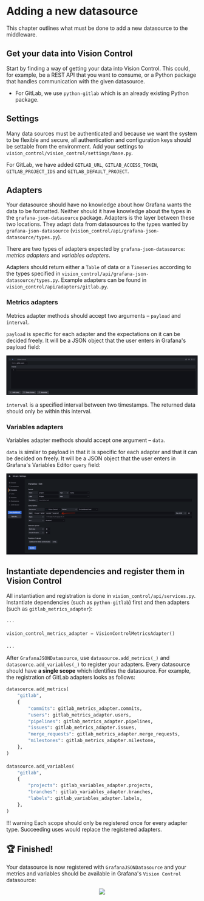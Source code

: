 # Adding a new datasource

This chapter outlines what must be done to add a new datasource to the middleware.

## Get your data into Vision Control

Start by finding a way of getting your data into Vision Control. This could, for example, be a REST API that you want to consume, or a Python package that handles communication with the given datasource.

* For GitLab, we use `python-gitlab` which is an already existing Python package.

## Settings

Many data sources must be authenticated and because we want the system to be flexible and secure, all authentication and configuration keys should be settable from the environment. Add your settings to `vision_control/vision_control/settings/base.py`.

For GitLab, we have added `GITLAB_URL`, `GITLAB_ACCESS_TOKEN`, `GITLAB_PROJECT_IDS` and `GITLAB_DEFAULT_PROJECT`.

## Adapters

Your datasource should have no knowledge about how Grafana wants the data to be formatted. Neither should it have knowledge about the types in the `grafana-json-datasource` package. Adapters is the layer between these two locations. They adapt data from datasources to the types wanted by `grafana-json-datasource` (`vision_control/api/grafana-json-datasource/types.py`).

There are two types of adapters expected by `grafana-json-datasource`: *metrics adapters*  and *variables adapters*.

Adapters should return either a `Table` of data or a `Timeseries` according to the types specified in `vision_control/api/grafana-json-datasource/types.py`. Example adapters can be found in `vision_control/api/adapters/gitlab.py`.

### Metrics adapters

Metrics adapter methods should accept two arguments – `payload` and `interval`.

`payload` is specific for each adapter and the expectations on it can be decided freely. It will be a JSON object that the user enters in Grafana's payload field:

![payload](img/payload.png)

`interval` is a specified interval between two timestamps. The returned data should only be within this interval.

### Variables adapters

Variables adapter methods should accept one argument – `data`.

`data` is similar to payload in that it is specific for each adapter and that it can be decided on freely. It will be a JSON object that the user enters in Grafana's Variables Editor `query` field:

![data](img/query_data.png)

## Instantiate dependencies and register them in Vision Control

All instantiation and registration is done in `vision_control/api/services.py`. Instantiate dependencies (such as `python-gitlab`) first and then adapters (such as `gitlab_metrics_adapter`):

```python
...

vision_control_metrics_adapter = VisionControlMetricsAdapter()

...
```

After `GrafanaJSONDatasource`, use `datasource.add_metrics(_)` and `datasource.add_variables(_)` to register your adapters. Every datasource should have **a single scope** which identifies the datasource. For example, the registration of GitLab adapters looks as follows:

```python
datasource.add_metrics(
    "gitlab",
    {
        "commits": gitlab_metrics_adapter.commits,
        "users": gitlab_metrics_adapter.users,
        "pipelines": gitlab_metrics_adapter.pipelines,
        "issues": gitlab_metrics_adapter.issues,
        "merge_requests": gitlab_metrics_adapter.merge_requests,
        "milestones": gitlab_metrics_adapter.milestone,
    },
)

datasource.add_variables(
    "gitlab",
    {
        "projects": gitlab_variables_adapter.projects,
        "branches": gitlab_variables_adapter.branches,
        "labels": gitlab_variables_adapter.labels,
    },
)
```

!!! warning
    Each scope should only be registered once for every adapter type. Succeeding uses would replace the registered adapters.

## 🏆 Finished!

Your datasource is now registered with `GrafanaJSONDatasource` and your metrics and variables should be available in Grafana's `Vision Control` datasource:

<div style="text-align: center;">
<img width="30%" src="../img/metrics.png">
</div>
